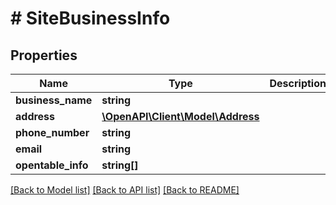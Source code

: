# # SiteBusinessInfo

## Properties

Name | Type | Description | Notes
------------ | ------------- | ------------- | -------------
**business_name** | **string** |  | [optional]
**address** | [**\OpenAPI\Client\Model\Address**](Address.md) |  | [optional]
**phone_number** | **string** |  | [optional]
**email** | **string** |  | [optional]
**opentable_info** | **string[]** |  | [optional]

[[Back to Model list]](../../README.md#models) [[Back to API list]](../../README.md#endpoints) [[Back to README]](../../README.md)
